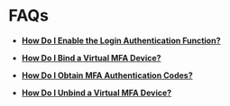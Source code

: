 # FAQs<a name="iam_01_0000"></a>

-   **[How Do I Enable the Login Authentication Function?](how-do-i-enable-the-login-authentication-function.md)**  

-   **[How Do I Bind a Virtual MFA Device?](how-do-i-bind-a-virtual-mfa-device.md)**  

-   **[How Do I Obtain MFA Authentication Codes?](how-do-i-obtain-mfa-authentication-codes.md)**  

-   **[How Do I Unbind a Virtual MFA Device?](how-do-i-unbind-a-virtual-mfa-device.md)**  


